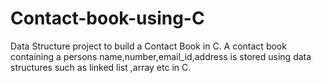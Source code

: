# Contact-book-using-C
Data Structure project to build a Contact Book in C.
A contact book containing a persons name,number,email_id,address is stored using data structures such as linked list ,array etc  in C.
